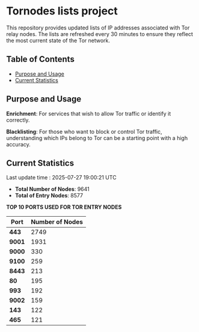 # Tornodes lists project

This repository provides updated lists of IP addresses associated with Tor relay nodes. The lists are refreshed every 30 minutes to ensure they reflect the most current state of the Tor network.

## Table of Contents

- [Purpose and Usage](#purpose-and-usage)
- [Current Statistics](#current-statistics)


## Purpose and Usage

**Enrichment**: For services that wish to allow Tor traffic or identify it correctly.

**Blacklisting**: For those who want to block or control Tor traffic, understanding which IPs belong to Tor can be a starting point with a high accuracy.

## Current Statistics

Last update time : 2025-07-27 19:00:21 UTC

- **Total Number of Nodes**: 9641
- **Total of Entry Nodes**: 8577

**TOP 10 PORTS USED FOR TOR ENTRY NODES**

| **Port** | **Number of Nodes** |
|------|-----------------|
| **443**   | 2749  |
| **9001**   | 1931  |
| **9000**   | 330  |
| **9100**   | 259  |
| **8443**   | 213  |
| **80**   | 195  |
| **993**   | 192  |
| **9002**   | 159  |
| **143**   | 122  |
| **465**   | 121  |

